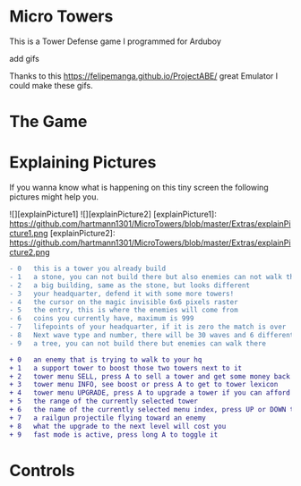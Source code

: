 # Micro Towers
This is a Tower Defense game I programmed for Arduboy

add gifs

Thanks to this https://felipemanga.github.io/ProjectABE/ great Emulator I could make these gifs.

# The Game


# Explaining Pictures
If you wanna know what is happening on this tiny screen the following pictures might help you.

![][explainPicture1]         ![][explainPicture2]
[explainPicture1]: https://github.com/hartmann1301/MicroTowers/blob/master/Extras/explainPicture1.png
[explainPicture2]: https://github.com/hartmann1301/MicroTowers/blob/master/Extras/explainPicture2.png

```diff 
- 0   this is a tower you already build
- 1   a stone, you can not build there but also enemies can not walk there
- 2   a big building, same as the stone, but looks different 
- 3   your headquarter, defend it with some more towers!
- 4   the cursor on the magic invisible 6x6 pixels raster
- 5   the entry, this is where the enemies will come from
- 6   coins you currently have, maximum is 999
- 7   lifepoints of your headquarter, if it is zero the match is over
- 8   Next wave type and number, there will be 30 waves and 6 different types
- 9   a tree, you can not build there but enemies can walk there

+ 0   an enemy that is trying to walk to your hq
+ 1   a support tower to boost those two towers next to it
+ 2   tower menu SELL, press A to sell a tower and get some money back
+ 3   tower menu INFO, see boost or press A to get to tower lexicon
+ 4   tower menu UPGRADE, press A to upgrade a tower if you can afford it
+ 5   the range of the currently selected tower
+ 6   the name of the currently selected menu index, press UP or DOWN to change
+ 7   a railgun projectile flying toward an enemy
+ 8   what the upgrade to the next level will cost you
+ 9   fast mode is active, press long A to toggle it
```

# Controls
